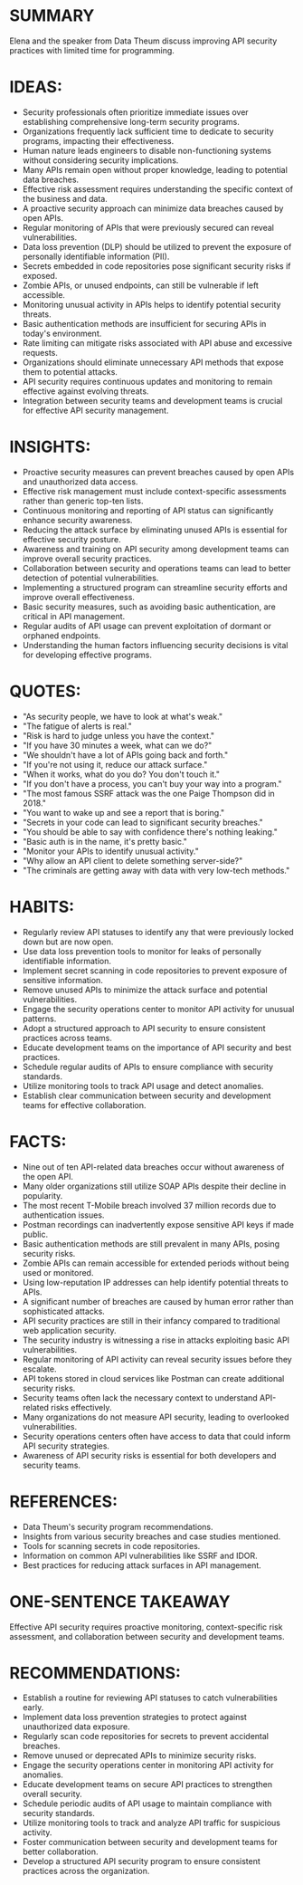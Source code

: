 # SUMMARY
Elena and the speaker from Data Theum discuss improving API security practices with limited time for programming.

# IDEAS:
- Security professionals often prioritize immediate issues over establishing comprehensive long-term security programs.
- Organizations frequently lack sufficient time to dedicate to security programs, impacting their effectiveness.
- Human nature leads engineers to disable non-functioning systems without considering security implications.
- Many APIs remain open without proper knowledge, leading to potential data breaches.
- Effective risk assessment requires understanding the specific context of the business and data.
- A proactive security approach can minimize data breaches caused by open APIs.
- Regular monitoring of APIs that were previously secured can reveal vulnerabilities.
- Data loss prevention (DLP) should be utilized to prevent the exposure of personally identifiable information (PII).
- Secrets embedded in code repositories pose significant security risks if exposed.
- Zombie APIs, or unused endpoints, can still be vulnerable if left accessible.
- Monitoring unusual activity in APIs helps to identify potential security threats.
- Basic authentication methods are insufficient for securing APIs in today's environment.
- Rate limiting can mitigate risks associated with API abuse and excessive requests.
- Organizations should eliminate unnecessary API methods that expose them to potential attacks.
- API security requires continuous updates and monitoring to remain effective against evolving threats.
- Integration between security teams and development teams is crucial for effective API security management.

# INSIGHTS:
- Proactive security measures can prevent breaches caused by open APIs and unauthorized data access.
- Effective risk management must include context-specific assessments rather than generic top-ten lists.
- Continuous monitoring and reporting of API status can significantly enhance security awareness.
- Reducing the attack surface by eliminating unused APIs is essential for effective security posture.
- Awareness and training on API security among development teams can improve overall security practices.
- Collaboration between security and operations teams can lead to better detection of potential vulnerabilities.
- Implementing a structured program can streamline security efforts and improve overall effectiveness.
- Basic security measures, such as avoiding basic authentication, are critical in API management.
- Regular audits of API usage can prevent exploitation of dormant or orphaned endpoints.
- Understanding the human factors influencing security decisions is vital for developing effective programs.

# QUOTES:
- "As security people, we have to look at what's weak."
- "The fatigue of alerts is real."
- "Risk is hard to judge unless you have the context."
- "If you have 30 minutes a week, what can we do?"
- "We shouldn't have a lot of APIs going back and forth."
- "If you're not using it, reduce our attack surface."
- "When it works, what do you do? You don't touch it."
- "If you don't have a process, you can't buy your way into a program."
- "The most famous SSRF attack was the one Paige Thompson did in 2018."
- "You want to wake up and see a report that is boring."
- "Secrets in your code can lead to significant security breaches."
- "You should be able to say with confidence there's nothing leaking."
- "Basic auth is in the name, it's pretty basic."
- "Monitor your APIs to identify unusual activity."
- "Why allow an API client to delete something server-side?"
- "The criminals are getting away with data with very low-tech methods."

# HABITS:
- Regularly review API statuses to identify any that were previously locked down but are now open.
- Use data loss prevention tools to monitor for leaks of personally identifiable information.
- Implement secret scanning in code repositories to prevent exposure of sensitive information.
- Remove unused APIs to minimize the attack surface and potential vulnerabilities.
- Engage the security operations center to monitor API activity for unusual patterns.
- Adopt a structured approach to API security to ensure consistent practices across teams.
- Educate development teams on the importance of API security and best practices.
- Schedule regular audits of APIs to ensure compliance with security standards.
- Utilize monitoring tools to track API usage and detect anomalies.
- Establish clear communication between security and development teams for effective collaboration.

# FACTS:
- Nine out of ten API-related data breaches occur without awareness of the open API.
- Many older organizations still utilize SOAP APIs despite their decline in popularity.
- The most recent T-Mobile breach involved 37 million records due to authentication issues.
- Postman recordings can inadvertently expose sensitive API keys if made public.
- Basic authentication methods are still prevalent in many APIs, posing security risks.
- Zombie APIs can remain accessible for extended periods without being used or monitored.
- Using low-reputation IP addresses can help identify potential threats to APIs.
- A significant number of breaches are caused by human error rather than sophisticated attacks.
- API security practices are still in their infancy compared to traditional web application security.
- The security industry is witnessing a rise in attacks exploiting basic API vulnerabilities.
- Regular monitoring of API activity can reveal security issues before they escalate.
- API tokens stored in cloud services like Postman can create additional security risks.
- Security teams often lack the necessary context to understand API-related risks effectively.
- Many organizations do not measure API security, leading to overlooked vulnerabilities.
- Security operations centers often have access to data that could inform API security strategies.
- Awareness of API security risks is essential for both developers and security teams.

# REFERENCES:
- Data Theum's security program recommendations.
- Insights from various security breaches and case studies mentioned.
- Tools for scanning secrets in code repositories.
- Information on common API vulnerabilities like SSRF and IDOR.
- Best practices for reducing attack surfaces in API management.

# ONE-SENTENCE TAKEAWAY
Effective API security requires proactive monitoring, context-specific risk assessment, and collaboration between security and development teams.

# RECOMMENDATIONS:
- Establish a routine for reviewing API statuses to catch vulnerabilities early.
- Implement data loss prevention strategies to protect against unauthorized data exposure.
- Regularly scan code repositories for secrets to prevent accidental breaches.
- Remove unused or deprecated APIs to minimize security risks.
- Engage the security operations center in monitoring API activity for anomalies.
- Educate development teams on secure API practices to strengthen overall security.
- Schedule periodic audits of API usage to maintain compliance with security standards.
- Utilize monitoring tools to track and analyze API traffic for suspicious activity.
- Foster communication between security and development teams for better collaboration.
- Develop a structured API security program to ensure consistent practices across the organization.